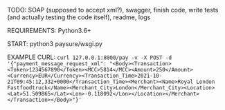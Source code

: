 TODO: SOAP (supposed to accept xml?), swagger, finish code, write tests (and actually testing the code itself), readme, logs

REQUIREMENTS: Python3.6+

START: python3 paysure/wsgi.py

EXAMPLE CURL: `curl 127.0.0.1:8000/pay -v -X POST -d '{"payment_message_request_xml": "<Body><Transaction><Token>1234567890</Token><MCC>5814</MCC><Amount>250</Amount><Currency>EUR</Currency><Transaction_Time>2021-10-21T09:45:12,332+0000</Transaction_Time><Merchant><Name>Royal London Fastfoodtruck</Name><Merchant_City>London</Merchant_City><Location><Lat>51.509865</Lat><Lon>-0.118092</Lon></Location></Merchant></Transaction></Body>"}'`